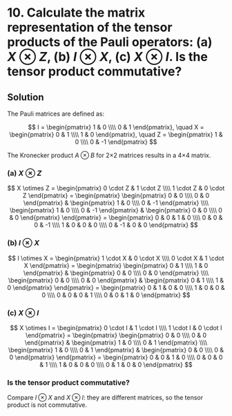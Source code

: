 # 10. Calculate the matrix representation of the tensor products of the Pauli operators: (a) $X \otimes Z$, (b) $I \otimes X$, (c) $X \otimes I$. Is the tensor product commutative?

## Solution

The Pauli matrices are defined as:

$$
I = \begin{pmatrix} 1 & 0 \\\\ 0 & 1 \end{pmatrix}, \quad X = \begin{pmatrix} 0 & 1 \\\\ 1 & 0 \end{pmatrix}, \quad Z = \begin{pmatrix} 1 & 0 \\\\ 0 & -1 \end{pmatrix}
$$

The Kronecker product $A \otimes B$ for 2×2 matrices results in a 4×4 matrix.

### (a) $X \otimes Z$

$$
X \otimes Z = \begin{pmatrix} 0 \cdot Z & 1 \cdot Z \\\\ 1 \cdot Z & 0 \cdot Z \end{pmatrix} = \begin{pmatrix} \begin{pmatrix} 0 & 0 \\\\ 0 & 0 \end{pmatrix} & \begin{pmatrix} 1 & 0 \\\\ 0 & -1 \end{pmatrix} \\\\ \begin{pmatrix} 1 & 0 \\\\ 0 & -1 \end{pmatrix} & \begin{pmatrix} 0 & 0 \\\\ 0 & 0 \end{pmatrix} \end{pmatrix} = \begin{pmatrix}
0 & 0 & 1 & 0 \\\\
0 & 0 & 0 & -1 \\\\
1 & 0 & 0 & 0 \\\\
0 & -1 & 0 & 0
\end{pmatrix}
$$

### (b) $I \otimes X$

$$
I \otimes X = \begin{pmatrix} 1 \cdot X & 0 \cdot X \\\\ 0 \cdot X & 1 \cdot X \end{pmatrix} = \begin{pmatrix} \begin{pmatrix} 0 & 1 \\\\ 1 & 0 \end{pmatrix} & \begin{pmatrix} 0 & 0 \\\\ 0 & 0 \end{pmatrix} \\\\ \begin{pmatrix} 0 & 0 \\\\ 0 & 0 \end{pmatrix} & \begin{pmatrix} 0 & 1 \\\\ 1 & 0 \end{pmatrix} \end{pmatrix} = \begin{pmatrix}
0 & 1 & 0 & 0 \\\\
1 & 0 & 0 & 0 \\\\
0 & 0 & 0 & 1 \\\\
0 & 0 & 1 & 0
\end{pmatrix}
$$

### (c) $X \otimes I$

$$
X \otimes I = \begin{pmatrix} 0 \cdot I & 1 \cdot I \\\\ 1 \cdot I & 0 \cdot I \end{pmatrix} = \begin{pmatrix} \begin{pmatrix} 0 & 0 \\\\ 0 & 0 \end{pmatrix} & \begin{pmatrix} 1 & 0 \\\\ 0 & 1 \end{pmatrix} \\\\ \begin{pmatrix} 1 & 0 \\\\ 0 & 1 \end{pmatrix} & \begin{pmatrix} 0 & 0 \\\\ 0 & 0 \end{pmatrix} \end{pmatrix} = \begin{pmatrix}
0 & 0 & 1 & 0 \\\\
0 & 0 & 0 & 1 \\\\
1 & 0 & 0 & 0 \\\\
0 & 1 & 0 & 0
\end{pmatrix}
$$

### Is the tensor product commutative?

Compare $I \otimes X$ and $X \otimes I$: they are different matrices, so the tensor product is not commutative.
